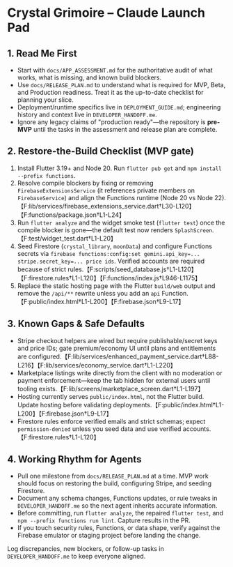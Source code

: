 # Crystal Grimoire – Claude Launch Pad

## 1. Read Me First
- Start with `docs/APP_ASSESSMENT.md` for the authoritative audit of what works, what is missing, and known build blockers.
- Use `docs/RELEASE_PLAN.md` to understand what is required for MVP, Beta, and Production readiness. Treat it as the up-to-date checklist for planning your slice.
- Deployment/runtime specifics live in `DEPLOYMENT_GUIDE.md`; engineering history and context live in `DEVELOPER_HANDOFF.me`.
- Ignore any legacy claims of "production ready"—the repository is **pre-MVP** until the tasks in the assessment and release plan are complete.

## 2. Restore-the-Build Checklist (MVP gate)
1. Install Flutter 3.19+ and Node 20. Run `flutter pub get` and `npm install --prefix functions`.
2. Resolve compile blockers by fixing or removing `FirebaseExtensionsService` (it references private members on `FirebaseService`) and align the Functions runtime (Node 20 vs Node 22).【F:lib/services/firebase_extensions_service.dart†L30-L120】【F:functions/package.json†L1-L24】
3. Run `flutter analyze` and the widget smoke test (`flutter test`) once the compile blocker is gone—the default test now renders `SplashScreen`.【F:test/widget_test.dart†L1-L20】
4. Seed Firestore (`crystal_library`, `moonData`) and configure Functions secrets via `firebase functions:config:set gemini.api_key=... stripe.secret_key=... price ids`. Verified accounts are required because of strict rules.【F:scripts/seed_database.js†L1-L120】【F:firestore.rules†L1-L120】【F:functions/index.js†L946-L1175】
5. Replace the static hosting page with the Flutter `build/web` output and remove the `/api/**` rewrite unless you add an `api` Function.【F:public/index.html†L1-L200】【F:firebase.json†L9-L17】

## 3. Known Gaps & Safe Defaults
- Stripe checkout helpers are wired but require publishable/secret keys and price IDs; gate premium/economy UI until plans and entitlements are configured.【F:lib/services/enhanced_payment_service.dart†L88-L216】【F:lib/services/economy_service.dart†L1-L220】
- Marketplace listings write directly from the client with no moderation or payment enforcement—keep the tab hidden for external users until tooling exists.【F:lib/screens/marketplace_screen.dart†L1-L197】
- Hosting currently serves `public/index.html`, not the Flutter build. Update hosting before validating deployments.【F:public/index.html†L1-L200】【F:firebase.json†L9-L17】
- Firestore rules enforce verified emails and strict schemas; expect `permission-denied` unless you seed data and use verified accounts.【F:firestore.rules†L1-L120】

## 4. Working Rhythm for Agents
- Pull one milestone from `docs/RELEASE_PLAN.md` at a time. MVP work should focus on restoring the build, configuring Stripe, and seeding Firestore.
- Document any schema changes, Functions updates, or rule tweaks in `DEVELOPER_HANDOFF.me` so the next agent inherits accurate information.
- Before committing, run `flutter analyze`, the repaired `flutter test`, and `npm --prefix functions run lint`. Capture results in the PR.
- If you touch security rules, Functions, or data shape, verify against the Firebase emulator or staging project before landing the change.

Log discrepancies, new blockers, or follow-up tasks in `DEVELOPER_HANDOFF.me` to keep everyone aligned.
